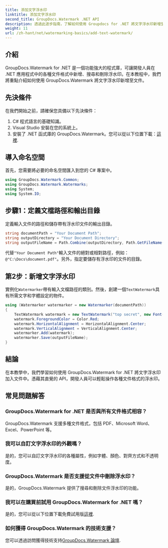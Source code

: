 ```yaml
---
title: 添加文字浮水印
linktitle: 添加文字浮水印
second_title: GroupDocs.Watermark .NET API
description: 透過此逐步指南，了解如何使用 Groupdocs for .NET 將文字浮水印新增至文件。
weight: 11
url: /zh-hant/net/watermarking-basics/add-text-watermark/
---
```

## 介紹
GroupDocs.Watermark for .NET 是一個功能強大的程式庫，可讓開發人員在 .NET 應用程式中的各種文件格式中新增、搜尋和刪除浮水印。在本教程中，我們將重點介紹如何使用 GroupDocs.Watermark 將文字浮水印新增至文件。
## 先決條件
在我們開始之前，請確保您具備以下先決條件：
1. C# 程式語言的基礎知識。
2. Visual Studio 安裝在您的系統上。
3. 安裝了 .NET 函式庫的 GroupDocs.Watermark。您可以從以下位置下載：[這裡](https://releases.groupdocs.com/Watermark/net/).

## 導入命名空間
首先，您需要將必要的命名空間匯入到您的 C# 專案中。
```csharp
using GroupDocs.Watermark.Common;
using GroupDocs.Watermark.Watermarks;
using System;
using System.IO;
```
## 步驟1：定義文檔路徑和輸出目錄
定義輸入文件的路徑和儲存帶有浮水印文件的輸出目錄。
```csharp
string documentPath = "Your Document Path";
string outputDirectory = "Your Document Directory";
string outputFileName = Path.Combine(outputDirectory, Path.GetFileName(documentPath));
```
代替`"Your Document Path"`輸入文件的絕對或相對路徑，例如：`@"C:\Docs\document.pdf"`。另外，指定要儲存有浮水印的文件的目錄。
## 第2步：新增文字浮水印
實例化`Watermarker`帶有輸入文檔路徑的類別。然後，創建一個`TextWatermark`具有所需文字和字體設定的物件。
```csharp
using (Watermarker watermarker = new Watermarker(documentPath))
{
    TextWatermark watermark = new TextWatermark("top secret", new Font("Arial", 36));
    watermark.ForegroundColor = Color.Red;
    watermark.HorizontalAlignment = HorizontalAlignment.Center;
    watermark.VerticalAlignment = VerticalAlignment.Center;
    watermarker.Add(watermark);
    watermarker.Save(outputFileName);
}
```

## 結論
在本教學中，我們學習如何使用 GroupDocs.Watermark for .NET 將文字浮水印加入文件中。憑藉其直覺的 API，開發人員可以輕鬆操作各種文件格式的浮水印。
## 常見問題解答
### GroupDocs.Watermark for .NET 是否與所有文件格式相容？
GroupDocs.Watermark 支援多種文件格式，包括 PDF、Microsoft Word、Excel、PowerPoint 等。
### 我可以自訂文字浮水印的外觀嗎？
是的，您可以自訂文字浮水印的各種屬性，例如字體、顏色、對齊方式和不透明度。
### GroupDocs.Watermark 是否支援從文件中刪除浮水印？
是的，GroupDocs.Watermark 提供了搜尋和刪除文件浮水印的功能。
### 我可以在購買前試用 GroupDocs.Watermark for .NET 嗎？
是的，您可以從以下位置下載免費試用版[這裡](https://releases.groupdocs.com/).
### 如何獲得 GroupDocs.Watermark 的技術支援？
您可以透過訪問獲得技術支持[GroupDocs.Watermark 論壇](https://forum.groupdocs.com/c/watermark/19).